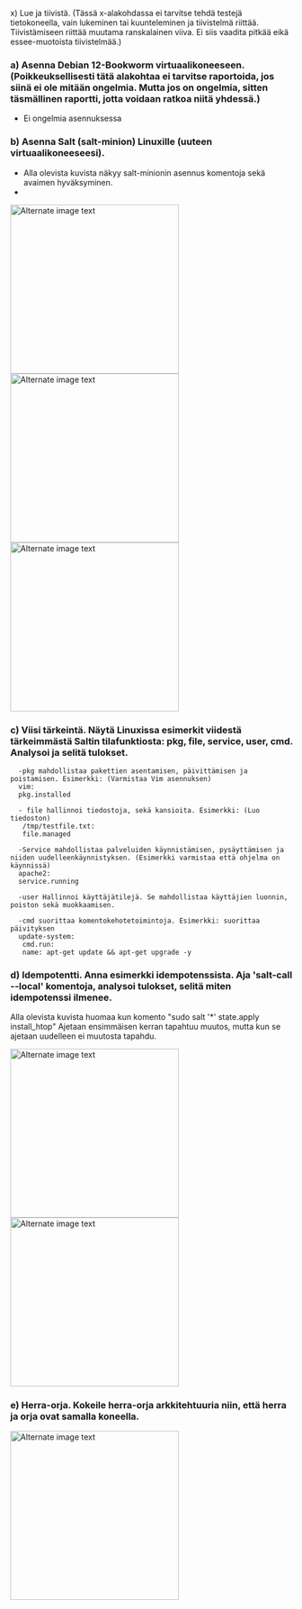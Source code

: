  x) Lue ja tiivistä. (Tässä x-alakohdassa ei tarvitse tehdä testejä tietokoneella, vain lukeminen tai kuunteleminen ja tiivistelmä riittää. Tiivistämiseen riittää muutama ranskalainen viiva. Ei siis vaadita pitkää eikä essee-muotoista tiivistelmää.)

### a) Asenna Debian 12-Bookworm virtuaalikoneeseen. (Poikkeuksellisesti tätä alakohtaa ei tarvitse raportoida, jos siinä ei ole mitään ongelmia. Mutta jos on ongelmia, sitten täsmällinen raportti, jotta voidaan ratkoa niitä yhdessä.)
  
  - Ei ongelmia asennuksessa

### b) Asenna Salt (salt-minion) Linuxille (uuteen virtuaalikoneeseesi).

 - Alla olevista kuvista näkyy salt-minionin asennus komentoja sekä avaimen hyväksyminen.
 - 
<img src="https://i.imgur.com/eIQhszg.png" alt="Alternate image text" width="300"/>
<img src="https://i.imgur.com/IzKOUb3.png" alt="Alternate image text" width="300"/>
<img src="https://i.imgur.com/dxIIoM8.png" alt="Alternate image text" width="300"/>

### c) Viisi tärkeintä. Näytä Linuxissa esimerkit viidestä tärkeimmästä Saltin tilafunktiosta: pkg, file, service, user, cmd. Analysoi ja selitä tulokset.
      -pkg mahdollistaa pakettien asentamisen, päivittämisen ja poistamisen. Esimerkki: (Varmistaa Vim asennuksen)
      vim:
      pkg.installed
      
      - file hallinnoi tiedostoja, sekä kansioita. Esimerkki: (Luo tiedoston)
       /tmp/testfile.txt:
       file.managed
       
      -Service mahdollistaa palveluiden käynnistämisen, pysäyttämisen ja niiden uudelleenkäynnistyksen. (Esimerkki varmistaa että ohjelma on käynnissä)
      apache2:
      service.running
      
      -user Hallinnoi käyttäjätilejä. Se mahdollistaa käyttäjien luonnin, poiston sekä muokkaamisen.
      
      -cmd suorittaa komentokehotetoimintoja. Esimerkki: suorittaa päivityksen
      update-system:
       cmd.run:
       name: apt-get update && apt-get upgrade -y

### d) Idempotentti. Anna esimerkki idempotenssista. Aja 'salt-call --local' komentoja, analysoi tulokset, selitä miten idempotenssi ilmenee.

Alla olevista kuvista huomaa kun komento "sudo salt '*' state.apply install_htop" Ajetaan ensimmäisen kerran tapahtuu muutos, mutta kun se ajetaan uudelleen ei muutosta tapahdu.

<img src="https://i.imgur.com/2i7SmC9.png" alt="Alternate image text" width="300"/>
<img src="https://i.imgur.com/u5CdbTp.png" alt="Alternate image text" width="300"/>

### e) Herra-orja. Kokeile herra-orja arkkitehtuuria niin, että herra ja orja ovat samalla koneella.

<img src="https://i.imgur.com/Y0P9JHl.png" alt="Alternate image text" width="300"/>
